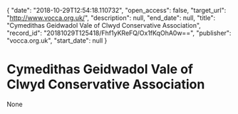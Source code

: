 {
  "date": "2018-10-29T12:54:18.110732", 
  "open_access": false, 
  "target_url": "http://www.vocca.org.uk/", 
  "description": null, 
  "end_date": null, 
  "title": "Cymedithas Geidwadol Vale of Clwyd Conservative Association", 
  "record_id": "20181029T125418/Fhf1yKReFQ/Ox1fKqOhA0w==", 
  "publisher": "vocca.org.uk", 
  "start_date": null
}

# Cymedithas Geidwadol Vale of Clwyd Conservative Association

None